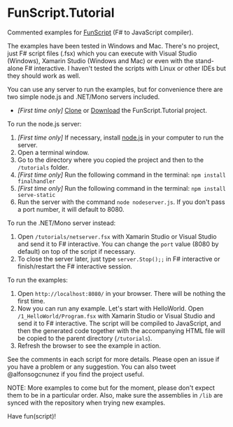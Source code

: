 FunScript.Tutorial
==================

Commented examples for [FunScript](http://funscript.info/) (F# to JavaScript compiler).

The examples have been tested in Windows and Mac. There's no project, just F# script files (.fsx) which you can execute with Visual Studio (Windows), Xamarin Studio (Windows and Mac) or even with the stand-alone F# interactive. I haven't tested the scripts with Linux or other IDEs but they should work as well.

You can use any server to run the examples, but for convenience there are two simple node.js and .NET/Mono servers included.

- *[First time only]* [Clone](github-windows://openRepo/https://github.com/alfonsogarciacaro/FunScript.Tutorial) or [Download](https://github.com/alfonsogarciacaro/FunScript.Tutorial/archive/master.zip) the FunScript.Tutorial project.

To run the node.js server:

1. *[First time only]* If necessary, install [node.js](http://nodejs.org/) in your computer to run the server.
2. Open a terminal window.
3. Go to the directory where you copied the project and then to the ```/tutorials``` folder.
4. *[First time only]* Run the following command in the terminal: ```npm install finalhandler```
5. *[First time only]* Run the following command in the terminal: ```npm install serve-static```
6. Run the server with the command ```node nodeserver.js```. If you don't pass a port number, it will default to 8080.

To run the .NET/Mono server instead:

1. Open ```/tutorials/netserver.fsx``` with Xamarin Studio or Visual Studio and send it to F# interactive. You can change the ```port``` value (8080 by default) on top of the script if necessary.
2. To close the server later, just type ```server.Stop();;``` in F# interactive or finish/restart the F# interactive session.

To run the examples:

1. Open ```http://localhost:8080/``` in your browser. There will be nothing the first time.
2. Now you can run any example. Let's start with HelloWorld. Open ```/1_HelloWorld/Program.fsx``` with Xamarin Studio or Visual Studio and send it to F# interactive. The script will be compiled to JavaScript, and then the generated code together with the accompanying HTML file will be copied to the parent directory (```/tutorials```).
3. Refresh the browser to see the example in action.

See the comments in each script for more details. Please open an issue if you have a problem or any suggestion. You can also tweet @alfonsogcnunez if you find the project useful.

NOTE: More examples to come but for the moment, please don't expect them to be in a particular order. Also, make sure the assemblies in ```/lib``` are synced with the repository when trying new examples.

Have fun(script)!


